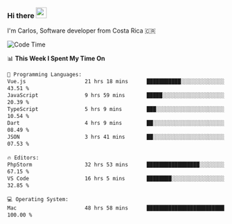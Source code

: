 ### Hi there <img src="https://media.giphy.com/media/hvRJCLFzcasrR4ia7z/giphy.gif" width="25px" height="25px">

I'm Carlos, Software developer from Costa Rica 🇨🇷

[//]: # (<a href="https://app.daily.dev/carum98"><img src="https://github.com/carum98/carum98/blob/main/devcard.svg" width="400" alt="Carlos Umaña Acevedo's Dev Card"/></a>)


<!--START_SECTION:waka-->
![Code Time](http://img.shields.io/badge/Code%20Time-13%2C145%20hrs%2046%20mins-blue)

📊 **This Week I Spent My Time On** 

```text
💬 Programming Languages: 
Vue.js                   21 hrs 18 mins      ███████████░░░░░░░░░░░░░░   43.51 % 
JavaScript               9 hrs 59 mins       █████░░░░░░░░░░░░░░░░░░░░   20.39 % 
TypeScript               5 hrs 9 mins        ███░░░░░░░░░░░░░░░░░░░░░░   10.54 % 
Dart                     4 hrs 9 mins        ██░░░░░░░░░░░░░░░░░░░░░░░   08.49 % 
JSON                     3 hrs 41 mins       ██░░░░░░░░░░░░░░░░░░░░░░░   07.53 % 

🔥 Editors: 
PhpStorm                 32 hrs 53 mins      █████████████████░░░░░░░░   67.15 % 
VS Code                  16 hrs 5 mins       ████████░░░░░░░░░░░░░░░░░   32.85 % 

💻 Operating System: 
Mac                      48 hrs 58 mins      █████████████████████████   100.00 % 
```


<!--END_SECTION:waka-->
